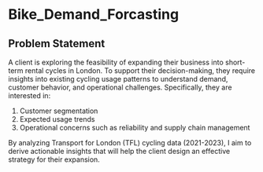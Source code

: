# Bike_Demand_Forcasting

## Problem Statement

A client is exploring the feasibility of expanding their business into short-term rental cycles in London. To support their decision-making, they require insights into existing cycling usage patterns to understand demand, customer behavior, and operational challenges. Specifically, they are interested in:

1.   Customer segmentation
2.   Expected usage trends
3.   Operational concerns such as reliability and supply chain management

By analyzing Transport for London (TFL) cycling data (2021-2023), I aim to derive actionable insights that will help the client design an effective strategy for their expansion.
